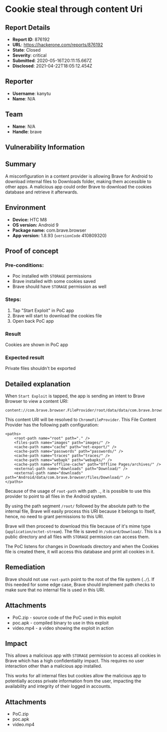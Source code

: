 # Cookie steal through content Uri

## Report Details
- **Report ID**: 876192
- **URL**: https://hackerone.com/reports/876192
- **State**: Closed
- **Severity**: critical
- **Submitted**: 2020-05-16T20:11:15.667Z
- **Disclosed**: 2021-04-22T18:05:12.454Z

## Reporter
- **Username**: kanytu
- **Name**: N/A

## Team
- **Name**: N/A
- **Handle**: brave

## Vulnerability Information
## Summary

A misconfiguration in a content provider is allowing Brave for Android to download internal files to Downloads folder, making them accessible to other apps. A malicious app could order Brave to download the cookies database and retrieve it afterwards.

## Environment

- **Device:** HTC M8
- **OS version:** Android 9
- **Package name:** com.brave.browser
- **App version:** 1.8.93 (`versionCode` 410809320)



## Proof of concept

### Pre-conditions:

- Poc installed with `STORAGE` permissions
- Brave installed with some cookies saved
- Brave should have `STORAGE` permission as well

### Steps:

1. Tap "Start Exploit" in PoC app
2. Brave will start to download the cookies file
3. Open back PoC app

### Result

Cookies are shown in PoC app

### Expected result

Private files shouldn't be exported



## Detailed explanation

When `Start Exploit` is tapped, the app is sending an intent to Brave Browser to view a content URI:

```
content://com.brave.browser.FileProvider/root/data/data/com.brave.browser/app_chrome/Default/Cookies
```

This content URI will be resolved to `ChromeFileProvider`. This File Content Provider has the following path configuration:

```
<paths>
    <root-path name="root" path="." />
    <files-path name="images" path="images/" />
    <cache-path name="cache" path="net-export/" />
    <cache-path name="passwords" path="passwords/" />
    <cache-path name="traces" path="traces/" />
    <cache-path name="webapk" path="webapks/" />
    <cache-path name="offline-cache" path="Offline Pages/archives/" />
    <external-path name="downloads" path="Download/" />
    <external-path name="downloads" path="Android/data/com.brave.browser/files/Download/" />
</paths>
```

Because of the usage of `root-path` with path `.`, it is possible to use this provider to point to all files in the Android system.

By using the path segment `/root/` followed by the absolute path to the internal file, Brave will easily process this URI because it belongs to itself, hence, no need to grant permissions to this URI.

Brave will then proceed to download this file because of it's mime type (`application/octet-stream`). The file is saved in `/sdcard/Download/`. This is a public directory and all files with `STORAGE` permission can access them.

The PoC listens for changes in Downloads directory and when the Cookies file is created there, it will access this database and print all cookies in it.



## Remediation

Brave should not use `root-path` point to the root of the file system (`./`). If this needed for some edge case, Brave should implement path checks to make sure that no internal file is used in this URI.

## Attachments

- PoC.zip - source code of the PoC used in this exploit
- poc.apk - compiled binary to use in this exploit
- video.mp4 - a video showing the exploit in action

## Impact

This allows a malicious app with `STORAGE` permission to access all cookies in Brave which has a high confidentiality impact. This requires no user interaction other than a malicious app installed.

This works for all internal files but cookies allow the malicious app to potentially access private information from the user, impacting the availability and integrity of their logged in accounts.

## Attachments
- PoC.zip
- poc.apk
- video.mp4
